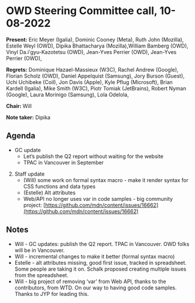 # OWD Steering Committee call, 10-08-2022

**Present:** Eric Meyer (Igalia),  Dominic Cooney (Meta), Ruth John (Mozilla), Estelle Weyl (OWD), Dipika Bhattacharya (Mozilla),William Bamberg (OWD), Vinyl Da.i'gyu-Kazotetsu (OWD), Jean-Yves Perrier (OWD), Jean-Yves Perrier (OWD),

**Regrets:** Dominique Hazael-Massieux (W3C), Rachel Andrew (Google), Florian Scholz (OWD), Daniel Appelquist (Samsung), Jory Burson (Guest), Uchi Uchibeke (Coil), Jon Davis (Apple), Kyle Pflug (Microsoft), Brian Kardell (Igalia), Mike Smith (W3C), Piotr Tomiak (JetBrains), Robert Nyman (Google), Laura Morinigo (Samsung), Lola Odelola, 

**Chair:** Will

**Note taker:** Dipika

## Agenda

- GC update 
    - Let’s publish the Q2 report without waiting for the website
    - TPAC in Vancouver in September
2. Staff update 
    - (Will) some work on formal syntax macro - make it render syntax for CSS functions and data types
    - (Estelle) Alt attributes
    - Web/API no longer uses var in code samples - big community project: [https://github.com/mdn/content/issues/16662](https://github.com/mdn/content/issues/16662) 

## Notes

* Will - GC updates: publish the Q2 report. TPAC in Vancouver. OWD folks will be in Vancouver.
* Will - incremental changes to make it better (formal syntax macro)
* Estelle - alt attributes missing, good first issue, tracked in spreadsheet. Some people are taking it on. Schalk proposed creating multiple issues from the spreadsheet.
* Will - big project of removing ‘var’ from Web API, thanks to the contributors, from WTD. On our way to having good code samples. Thanks to JYP for leading this.